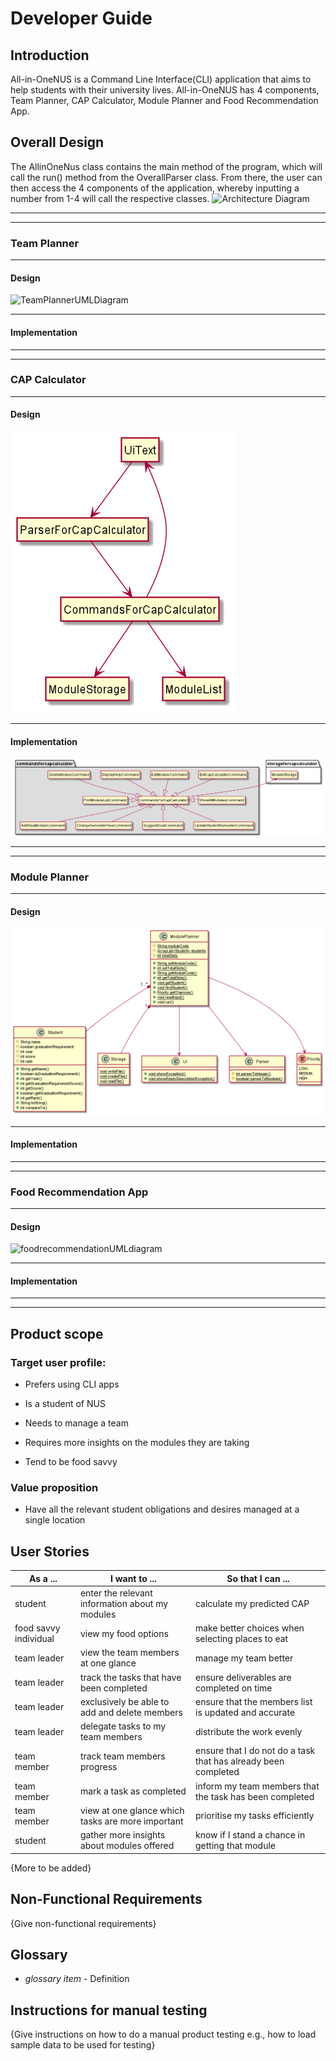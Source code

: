 # Developer Guide

## Introduction

All-in-OneNUS is a Command Line Interface(CLI) application that aims to help students with their university lives. All-in-OneNUS has 4 components, Team Planner, CAP Calculator, Module Planner and Food Recommendation App. 


## Overall Design

The AllinOneNus class contains the main method of the program, which will call the run() method from the OverallParser class. From there, the user can then access the 4 components of the application, whereby inputting a number from 1-4 will call the respective classes.
![Architecture Diagram](https://user-images.githubusercontent.com/57632786/113196712-64462380-9296-11eb-8de3-9f02e0da93e9.png)
***
***
### Team Planner
***
#### Design
![TeamPlannerUMLDiagram](https://user-images.githubusercontent.com/77476414/112349123-6f7fd900-8d03-11eb-9b6b-5cebe73ed50e.jpg)

***
#### Implementation
***
***
### CAP Calculator
***
#### Design
![DesignDiagram](./capcalculatordiagrams/capcalculatorarchitecture.png)
***

#### Implementation
![ImplementationDiagram](./capcalculatordiagrams/CommandsForCapCalculator.png)

***
***
### Module Planner
***
#### Design

![moduleplannerUMLdiagram](https://github.com/fangxinjia0203/tp/blob/982ec3b4ee84e9f3f3ecf5bbe3cb8f5690627a70/src/main/java/seedu/allinonenus/moduleplanner/ModulePlanner.png)

***
#### Implementation
***
***
### Food Recommendation App
***
#### Design

![foodrecommendationUMLdiagram](https://user-images.githubusercontent.com/57632786/112334326-4c9af800-8cf6-11eb-892f-5599f927b551.png)

***
#### Implementation

***
***


## Product scope
### Target user profile:

 * Prefers using CLI apps

 * Is a student of NUS

 * Needs to manage a team
 
 * Requires more insights on the modules they are taking

 * Tend to be food savvy 


### Value proposition

* Have all the relevant student obligations and desires managed at a single location

## User Stories

| As a ... | I want to ... | So that I can ...|
|----------|---------------|------------------|
|student|enter the relevant information about my modules|calculate my predicted CAP|
|food savvy individual|view my food options|make better choices when selecting places to eat|
|team leader|view the team members at one glance|manage my team better|
|team leader|track the tasks that have been completed|ensure deliverables are completed on time|
|team leader|exclusively be able to add and delete members|ensure that the members list is updated and accurate|
|team leader|delegate tasks to my team members|distribute the work evenly|
|team member|track team members progress|ensure that I do not do a task that has already been completed|
|team member|mark a task as completed|inform my team members that the task has been completed|
|team member|view at one glance which tasks are more important|prioritise my tasks efficiently|
|student|gather more insights about modules offered|know if I stand a chance in getting that module|
{More to be added}
## Non-Functional Requirements

{Give non-functional requirements}

## Glossary

* *glossary item* - Definition

## Instructions for manual testing

{Give instructions on how to do a manual product testing e.g., how to load sample data to be used for testing}
